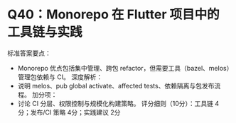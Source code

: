 # Q40：Monorepo 在 Flutter 项目中的工具链与实践

标准答案要点：
- Monorepo 优点包括集中管理、跨包 refactor，但需要工具（bazel、melos）管理包依赖与 CI。
深度解析：
- 说明 melos、pub global activate、affected tests、依赖隔离与包发布流程。
加分项：
- 讨论 CI 分层、权限控制与规模化构建策略。
评分细则（10分）：工具链 4分；发布/CI 策略 4分；实践建议 2分
